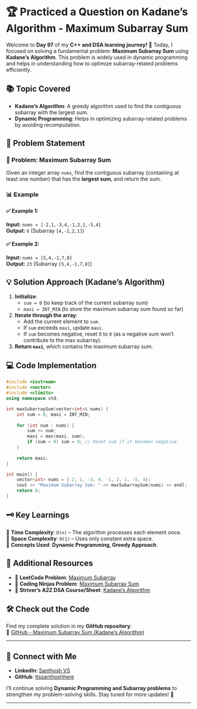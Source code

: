 # 🏆 Practiced a Question on Kadane’s Algorithm - Maximum Subarray Sum  

Welcome to **Day 97** of my **C++ and DSA learning journey!** 🚀 Today, I focused on solving a fundamental problem: **Maximum Subarray Sum** using **Kadane’s Algorithm**. This problem is widely used in dynamic programming and helps in understanding how to optimize subarray-related problems efficiently.  

## 📚 Topic Covered  
- **Kadane’s Algorithm**: A greedy algorithm used to find the contiguous subarray with the largest sum.  
- **Dynamic Programming**: Helps in optimizing subarray-related problems by avoiding recomputation.  

## 📝 Problem Statement  
### 🧩 Problem: Maximum Subarray Sum  
Given an integer array `nums`, find the contiguous subarray (containing at least one number) that has the **largest sum**, and return the sum.  

### 📊 Example  
#### ✅ Example 1:  
**Input:** `nums = [-2,1,-3,4,-1,2,1,-5,4]`  
**Output:** `6` (Subarray `[4,-1,2,1]`)  

#### ✅ Example 2:  
**Input:** `nums = [5,4,-1,7,8]`  
**Output:** `23` (Subarray `[5,4,-1,7,8]`)  

## 💡 Solution Approach (Kadane’s Algorithm)  
1. **Initialize**:  
   - `sum = 0` (to keep track of the current subarray sum)  
   - `maxi = INT_MIN` (to store the maximum subarray sum found so far)  
2. **Iterate through the array**:  
   - Add the current element to `sum`.  
   - If `sum` exceeds `maxi`, update `maxi`.  
   - If `sum` becomes negative, reset it to `0` (as a negative sum won’t contribute to the max subarray).  
3. **Return `maxi`**, which contains the maximum subarray sum.  

## 💻 Code Implementation  

```cpp
#include <iostream>
#include <vector>
#include <climits>
using namespace std;

int maxSubarraySum(vector<int>& nums) {
    int sum = 0, maxi = INT_MIN;
    
    for (int num : nums) {
        sum += num;
        maxi = max(maxi, sum);
        if (sum < 0) sum = 0; // Reset sum if it becomes negative
    }
    
    return maxi;
}

int main() {
    vector<int> nums = {-2, 1, -3, 4, -1, 2, 1, -5, 4};
    cout << "Maximum Subarray Sum: " << maxSubarraySum(nums) << endl;
    return 0;
}
```

## 🗝️ Key Learnings  
🔹 **Time Complexity**: `O(n)` – The algorithm processes each element once.  
🔹 **Space Complexity**: `O(1)` – Uses only constant extra space.  
🔹 **Concepts Used**: **Dynamic Programming, Greedy Approach**.  

## 🔗 Additional Resources  
- 📌 **LeetCode Problem**: [Maximum Subarray](https://leetcode.com/problems/maximum-subarray/)  
- 📌 **Coding Ninjas Problem**: [Maximum Subarray Sum](https://www.naukri.com/code360/problems/630526?topList=striver-sde-sheet-problems&utm_source=striver&utm_medium=website)  
- 📌 **Striver’s A2Z DSA Course/Sheet**: [Kadane’s Algorithm](https://takeuforward.org/strivers-a2z-dsa-course/strivers-a2z-dsa-course-sheet-2)  

## 🛠️ Check out the Code  
Find my complete solution in my **GitHub repository**:  
🔗 [GitHub - Maximum Subarray Sum (Kadane’s Algorithm)](https://github.com/Itssanthoshhere/Data-Structures-and-Algorithms/blob/main/C%2B%2B%20with%20DSA-learning-journey/Day97%20-%20Solve%20Problems%20on%20Arrays%20%5BMedium%5D%20-%20Maximum%20Subarray%20Sum%20(Kadane's%20Algorithm%20)/Maximum_Subarray_Sum.cpp)  

---

## 🔗 Connect with Me  
- **LinkedIn**: [Santhosh VS](https://www.linkedin.com/in/thesanthoshvs/)  
- **GitHub**: [Itssanthoshhere](https://github.com/Itssanthoshhere)  

I’ll continue solving **Dynamic Programming and Subarray problems** to strengthen my problem-solving skills. Stay tuned for more updates! 🚀  

 ---
 
